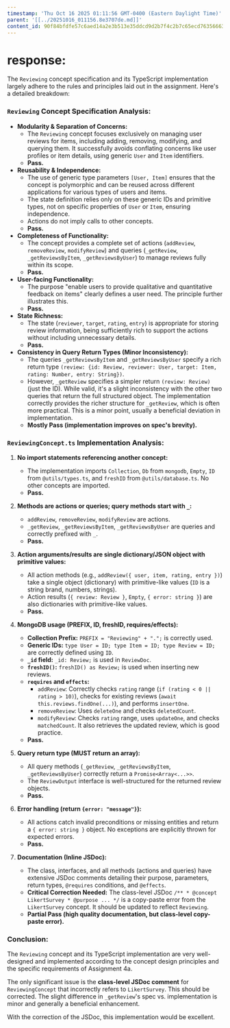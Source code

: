 ```yaml
---
timestamp: 'Thu Oct 16 2025 01:11:56 GMT-0400 (Eastern Daylight Time)'
parent: '[[../20251016_011156.8e3707de.md]]'
content_id: 90f84bfdfe57c6aed14a2e3b513e35ddcd9d2b7f4c2b7c65ecd76356663df34a
---
```


# response:

The `Reviewing` concept specification and its TypeScript implementation largely adhere to the rules and principles laid out in the assignment. Here's a detailed breakdown:

### `Reviewing` Concept Specification Analysis:

* **Modularity & Separation of Concerns:**
  * The `Reviewing` concept focuses exclusively on managing user reviews for items, including adding, removing, modifying, and querying them. It successfully avoids conflating concerns like user profiles or item details, using generic `User` and `Item` identifiers.
  * **Pass.**
* **Reusability & Independence:**
  * The use of generic type parameters `[User, Item]` ensures that the concept is polymorphic and can be reused across different applications for various types of users and items.
  * The state definition relies only on these generic IDs and primitive types, not on specific properties of `User` or `Item`, ensuring independence.
  * Actions do not imply calls to other concepts.
  * **Pass.**
* **Completeness of Functionality:**
  * The concept provides a complete set of actions (`addReview`, `removeReview`, `modifyReview`) and queries (`_getReview`, `_getReviewsByItem`, `_getReviewsByUser`) to manage reviews fully within its scope.
  * **Pass.**
* **User-facing Functionality:**
  * The purpose "enable users to provide qualitative and quantitative feedback on items" clearly defines a user need. The principle further illustrates this.
  * **Pass.**
* **State Richness:**
  * The state (`reviewer`, `target`, `rating`, `entry`) is appropriate for storing review information, being sufficiently rich to support the actions without including unnecessary details.
  * **Pass.**
* **Consistency in Query Return Types (Minor Inconsistency):**
  * The queries `_getReviewsByItem` and `_getReviewsByUser` specify a rich return type `(review: {id: Review, reviewer: User, target: Item, rating: Number, entry: String})`.
  * However, `_getReview` specifies a simpler return `(review: Review)` (just the ID). While valid, it's a slight inconsistency with the other two queries that return the full structured object. The implementation correctly provides the richer structure for `_getReview`, which is often more practical. This is a minor point, usually a beneficial deviation in implementation.
  * **Mostly Pass (implementation improves on spec's brevity).**

### `ReviewingConcept.ts` Implementation Analysis:

1. **No import statements referencing another concept:**
   * The implementation imports `Collection`, `Db` from `mongodb`, `Empty`, `ID` from `@utils/types.ts`, and `freshID` from `@utils/database.ts`. No other concepts are imported.
   * **Pass.**

2. **Methods are actions or queries; query methods start with `_`:**
   * `addReview`, `removeReview`, `modifyReview` are actions.
   * `_getReview`, `_getReviewsByItem`, `_getReviewsByUser` are queries and correctly prefixed with `_`.
   * **Pass.**

3. **Action arguments/results are single dictionary/JSON object with primitive values:**
   * All action methods (e.g., `addReview({ user, item, rating, entry })`) take a single object (dictionary) with primitive-like values (`ID` is a string brand, numbers, strings).
   * Action results (`{ review: Review }`, `Empty`, `{ error: string }`) are also dictionaries with primitive-like values.
   * **Pass.**

4. **MongoDB usage (PREFIX, ID, freshID, requires/effects):**
   * **Collection Prefix:** `PREFIX = "Reviewing" + ".";` is correctly used.
   * **Generic IDs:** `type User = ID; type Item = ID; type Review = ID;` are correctly defined using `ID`.
   * **`_id` field:** `_id: Review;` is used in `ReviewDoc`.
   * **`freshID()`:** `freshID() as Review;` is used when inserting new reviews.
   * **`requires` and `effects`:**
     * `addReview`: Correctly checks `rating` range (`if (rating < 0 || rating > 10)`), checks for existing reviews (`await this.reviews.findOne(...)`), and performs `insertOne`.
     * `removeReview`: Uses `deleteOne` and checks `deletedCount`.
     * `modifyReview`: Checks `rating` range, uses `updateOne`, and checks `matchedCount`. It also retrieves the updated review, which is good practice.
   * **Pass.**

5. **Query return type (MUST return an array):**
   * All query methods (`_getReview`, `_getReviewsByItem`, `_getReviewsByUser`) correctly return a `Promise<Array<...>>`.
   * The `ReviewOutput` interface is well-structured for the returned review objects.
   * **Pass.**

6. **Error handling (return `{error: "message"}`):**
   * All actions catch invalid preconditions or missing entities and return a `{ error: string }` object. No exceptions are explicitly thrown for expected errors.
   * **Pass.**

7. **Documentation (Inline JSDoc):**
   * The class, interfaces, and all methods (actions and queries) have extensive JSDoc comments detailing their purpose, parameters, return types, `@requires` conditions, and `@effects`.
   * **Critical Correction Needed:** The class-level JSDoc `/** * @concept LikertSurvey * @purpose ... */` is a copy-paste error from the `LikertSurvey` concept. It should be updated to reflect `Reviewing`.
   * **Partial Pass (high quality documentation, but class-level copy-paste error).**

### Conclusion:

The `Reviewing` concept and its TypeScript implementation are very well-designed and implemented according to the concept design principles and the specific requirements of Assignment 4a.

The only significant issue is the **class-level JSDoc comment** for `ReviewingConcept` that incorrectly refers to `LikertSurvey`. This should be corrected. The slight difference in `_getReview`'s spec vs. implementation is minor and generally a beneficial enhancement.

With the correction of the JSDoc, this implementation would be excellent.

